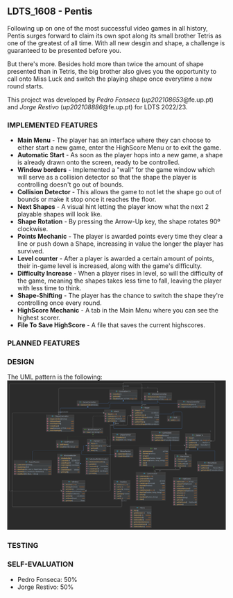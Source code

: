 ## LDTS_1608 - Pentis

Following up on one of the most successful video games in all history, Pentis surges forward to claim its own spot 
along its small brother Tetris as one of the greatest of all time.
With all new desgin and shape, a challenge is guaranteed to be presented before you.

But there's more. Besides hold more than twice the amount of shape presented than in Tetris, the big brother also
gives you the opportunity to call onto Miss Luck and switch the playing shape once everytime a new round starts.
 
This project was developed by *Pedro Fonseca* (*up202108653*@fe.up.pt) and *Jorge Restivo* (*up202108886*@fe.up.pt)
for LDTS 2022/23.

### IMPLEMENTED FEATURES

- **Main Menu** - The player has an interface where they can choose to either
start a new game, enter the HighScore Menu or to exit the game.
- **Automatic Start** - As soon as the player hops into a new game, a shape is already drawn onto the screen, ready to
be controlled.
- **Window borders** - Implemented a "wall" for the game window which will serve as a collision detector so that
  the shape the player is controlling doesn't go out of bounds.
- **Collision Detector** - This allows the game to not let the shape go out of bounds or make it stop once it reaches
  the floor.
- **Next Shapes** - A visual hint letting the player know what the next 2 playable shapes will look like.
- **Shape Rotation** - By pressing the Arrow-Up key, the shape rotates 90º clockwise.
- **Points Mechanic** - The player is awarded points every time they clear a line or push down a Shape,
  increasing in value the longer the player has survived.
- **Level counter** - After a player is awarded a certain amount of points, their in-game level is increased, along
  with the game's difficulty.
- **Difficulty Increase** - When a player rises in level, so will the difficulty of the game, meaning the shapes takes
  less time to fall, leaving the player with less time to think.
- **Shape-Shifting** - The player has the chance to switch the shape they're controlling once every round.
- **HighScore Mechanic** - A tab in the Main Menu where you can see the highest scorer.
- **File To Save HighScore** - A file that saves the current highscores.

### PLANNED FEATURES


### DESIGN

The UML pattern is the following:
![UML class diagram](img.png)


### TESTING

### SELF-EVALUATION

- Pedro Fonseca: 50%
- Jorge Restivo: 50%